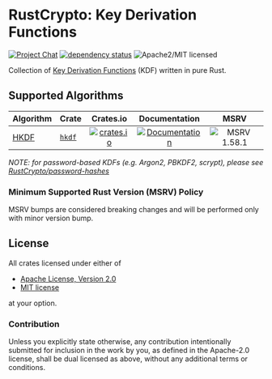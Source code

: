 # RustCrypto: Key Derivation Functions

[![Project Chat][chat-image]][chat-link] [![dependency status][deps-image]][deps-link] ![Apache2/MIT licensed][license-image]

Collection of [Key Derivation Functions][KDF] (KDF) written in pure Rust.

## Supported Algorithms

| Algorithm | Crate  | Crates.io     | Documentation | MSRV |
|-----------|--------|:-------------:|:-------------:|:----:|
| [HKDF]    | [`hkdf`] | [![crates.io](https://img.shields.io/crates/v/hkdf.svg)](https://crates.io/crates/hkdf) | [![Documentation](https://docs.rs/hkdf/badge.svg)](https://docs.rs/hkdf) | ![MSRV 1.58.1][msrv-1.58.1] |

*NOTE: for password-based KDFs (e.g. Argon2, PBKDF2, scrypt), please see [RustCrypto/password-hashes]*

### Minimum Supported Rust Version (MSRV) Policy

MSRV bumps are considered breaking changes and will be performed only with minor version bump.

## License

All crates licensed under either of

 * [Apache License, Version 2.0](http://www.apache.org/licenses/LICENSE-2.0)
 * [MIT license](http://opensource.org/licenses/MIT)

at your option.

### Contribution

Unless you explicitly state otherwise, any contribution intentionally submitted for inclusion in the work by you, as defined in the Apache-2.0 license, shall be dual licensed as above, without any additional terms or conditions.

[//]: # (badges)

[chat-image]: https://img.shields.io/badge/zulip-join_chat-blue.svg
[chat-link]: https://rustcrypto.zulipchat.com/#narrow/stream/260043-KDFs
[license-image]: https://img.shields.io/badge/license-Apache2.0/MIT-blue.svg
[deps-image]: https://deps.rs/repo/github/RustCrypto/KDFs/status.svg
[deps-link]: https://deps.rs/repo/github/RustCrypto/KDFs
[msrv-1.58.1]: https://img.shields.io/badge/rustc-1.58.1+-blue.svg

[//]: # (crates)

[`hkdf`]: ./hkdf
[`concat-kdf`]: ./concat-kdf

[//]: # (algorithms)

[KDF]: https://en.wikipedia.org/wiki/Key_derivation_function
[HKDF]: https://en.wikipedia.org/wiki/HKDF
[RustCrypto/password-hashes]: https://github.com/RustCrypto/password-hashes
